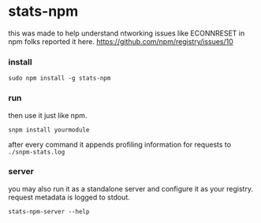 # stats-npm

this was made to help understand ntworking issues like ECONNRESET in npm 
folks reported it here. https://github.com/npm/registry/issues/10

### install
```
sudo npm install -g stats-npm
```

### run
then use it just like npm.

```
snpm install yourmodule
```

after every command it appends profiling information for requests to  `./snpm-stats.log`


### server

you may also run it as a standalone server and configure it as your registry. request metadata is logged to stdout.

```
stats-npm-server --help
```
